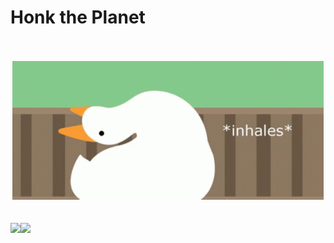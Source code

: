 # Honk the Planet

<div align="center">
    <br>
    <br>
    <img src="https://github.com/cpanato/cpanato/blob/master/honk.gif">
    <br>
</div>
<br>
<br>
<a href="https://feisky.xyz/about">
  <img align="left" src="https://github-readme-stats.vercel.app/api?username=cpanato&show_icons=true" />
</a>
<a href="https://feisky.xyz/about">
  <img align="left" src="https://github-readme-stats.vercel.app/api/top-langs/?username=cpanato&hide=html,css" />
</a>

<!--
**cpanato/cpanato** is a ✨ _special_ ✨ repository because its `README.md` (this file) appears on your GitHub profile.

Here are some ideas to get you started:

- 🔭 I’m currently working on ...
- 🌱 I’m currently learning ...
- 👯 I’m looking to collaborate on ...
- 🤔 I’m looking for help with ...
- 💬 Ask me about ...
- 📫 How to reach me: ...
- 😄 Pronouns: ...
- ⚡ Fun fact: ...
-->
